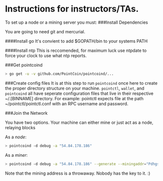 
Instructions for instructors/TAs.
================================

To set up a node or a mining server you must:
###Install Dependencies

You are going to need git and mercurial.

####Install go
It's convient to add $GOPATH/bin to your systems PATH

####Install ntp 
This is reccomended, for maximum luck use ntpdate to force your clock to use what ntp reports.


###Get pointcoind
```bash
> go get -u -v github.com/PointCoin/pointcoind/...
```

###Create config files
It is at this step to run `pointcoind` once here to create the proper directory structure 
on your machine. `pointctl`, `wallet`, and `pointcoind` all have seperate configuration 
files that live in their respective ~/.[BINNAME] directory. For example: pointctl expects file 
at the path ~/pointctl/pointctl.conf with an RPC username and password.

###Join the Network

You have two options. Your machine can either mine or just act as a node, relaying blocks

As a *node*:
```bash
> pointcoind -d debug -a "54.84.178.186"
```

As a *miner*:
```bash
> pointcoind -d debug -a "54.84.178.186" --generate --miningaddr="Pdhgs7KhtwwNkLy6pRuCKpChWzbHn4Bkv2"
```

Note that the mining address is a throwaway. Nobody has the key to it. :)

